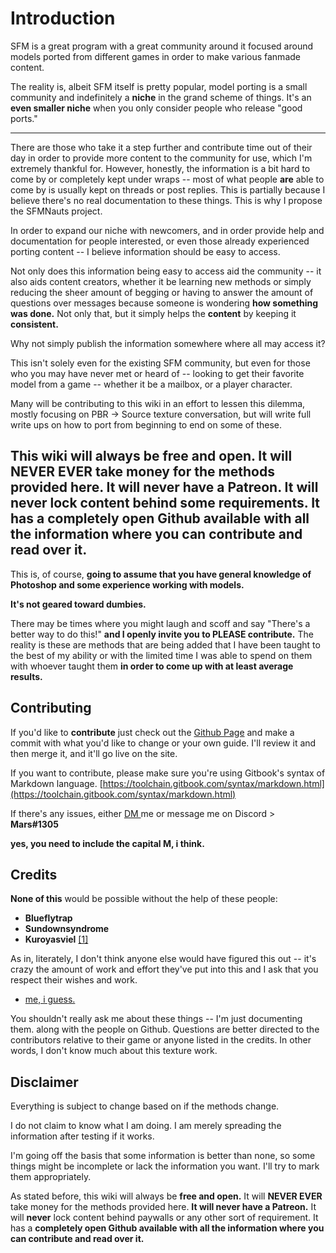 # Introduction

SFM is a great program with a great community around it focused around models ported from different games in order to make various fanmade content.

The reality is, albeit SFM itself is pretty popular, model porting is a small community and indefinitely a **niche** in the grand scheme of things. It's an **even smaller niche** when you only consider people who release "good ports."

---

There are those who take it a step further and contribute time out of their day in order to provide more content to the community for use, which I'm extremely thankful for. However, honestly, the information is a bit hard to come by or completely kept under wraps -- most of what people **are** able to come by is usually kept on threads or post replies. This is partially because I believe there's no real documentation to these things. This is why I propose the SFMNauts project.

In order to expand our niche with newcomers, and in order provide help and documentation for people interested, or even those already experienced porting content -- I believe information should be easy to access.

Not only does this information being easy to access aid the community -- it also aids content creators, whether it be learning new methods or simply reducing the sheer amount of begging or having to answer the amount of questions over messages because someone is wondering **how something was done.** Not only that, but it simply helps the **content** by keeping it **consistent.**

Why not simply publish the information somewhere where all may access it?

This isn't solely even for the existing SFM community, but even for those who you may have never met or heard of -- looking to get their favorite model from a game -- whether it be a mailbox, or a player character.

Many will be contributing to this wiki in an effort to lessen this dilemma, mostly focusing on PBR -&gt; Source texture conversation, but will write full write ups on how to port from beginning to end on some of these.

## This wiki will always be free and open. It will NEVER EVER take money for the methods provided here. It will never have a Patreon. It will never lock content behind some requirements. It has a completely open Github available with all the information where you can contribute and read over it.

This is, of course, **going to assume that you have general knowledge of Photoshop and some experience working with models.**

**It's not geared toward dumbies.**

There may be times where you might laugh and scoff and say "There's a better way to do this!" **and I openly invite you to PLEASE contribute.** The reality is these are methods that are being added that I have been taught to the best of my ability or with the limited time I was able to spend on them with whoever taught them **in order to come up with at least average results.**

## Contributing

If you'd like to **contribute** just check out the [Github Page](https://github.com/ballerfuturistic/sfmnauts) and make a commit with what you'd like to change or your own guide. I'll review it and then merge it, and it'll go live on the site.

If you want to contribute, please make sure you're using Gitbook's syntax of Markdown language. [https://toolchain.gitbook.com/syntax/markdown.html](https://toolchain.gitbook.com/syntax/markdown.html)

If there's any issues, either [DM ](https://twitter.com/ballerfuturistc)me or message me on Discord &gt; **Mars\#1305**

**yes, you need to include the capital M, i think.**

## Credits

**None of this** would be possible without the help of these people:

* **Blueflytrap**
* **Sundownsyndrome**
* **Kuroyasviel** [\[1\]](http://steamcommunity.com/groups/Memeyasviel)

As in, literately, I don't think anyone else would have figured this out -- it's crazy the amount of work and effort they've put into this and I ask that you respect their wishes and work.

* [me, i guess.](https://twitter.com/ballerfuturistc)

You shouldn't really ask  me about these things -- I'm just documenting them. along with the people on Github. Questions are better directed to the contributors relative to their game or anyone listed in the credits. In other words, I don't know much about this texture work.

## Disclaimer

Everything is subject to change based on if the methods change.

I do not claim to know what I am doing. I am merely spreading the information after testing if it works.

I'm going off the basis that some information is better than none, so some things might be incomplete or lack the information you want. I'll try to mark them appropriately.

As stated before, this wiki will always be **free and open.** It will **NEVER EVER** take money for the methods provided here. **It will never have a Patreon.** It will **never** lock content behind paywalls or any other sort of requirement. It has a **completely open Github available with all the information where you can contribute and read over it.**


